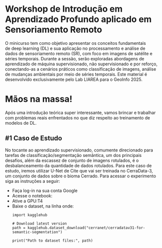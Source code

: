 # Workshop de Introdução em Aprendizado Profundo aplicado em Sensoriamento Remoto

O minicurso tem como objetivo apresentar os conceitos fundamentais de deep learning (DL) e sua aplicação no processamento e análise de dados de sensoriamento remoto (SR), com foco em imagens de satélite e séries temporais. Durante a sessão, serão exploradas abordagens de aprendizado de máquina supervisionado, não supervisionado e por reforço, conectando-as a cenários práticos como classificação de imagens, análise de mudanças ambientais por meio de séries temporais. Este material é desenvolvido exclusivamente pelo Lab LIAREA para o GeoInfo 2025. 

# Mãos na massa!

Após uma introdução teórica super interessante, vamos brincar e trabalhar com problemas reais enfrentados no que diz respeito ao treinamento de modelos de DL. 

## #1 Caso de Estudo
No tocante ao aprendizado supervisionado, comumente direcionado para tarefas de classificação/segmentação semântica, um dos principais desafios, além da escassez de conjunto de imagens rotulados, é o desbalanceamento da quantidade de dados rotulados. Para este caso de estudo, iremos utilizar U-Net de Cite que vai ser treinada no CerraData-3, um conjunto de dados sobre o bioma Cerrado. Para acessar o experimento siga as instruções a seguir:

- Faça log-in na sua conta Google
- Acesse o notebook:
- Ative a GPU:T4
- Baixe o dataset, na linha onde:
   ```
   import kagglehub
    
   # Download latest version
   path = kagglehub.dataset_download("cerranet/cerradatav31-for-semantic-segmentation")
    
   print("Path to dataset files:", path)
   ```
   
